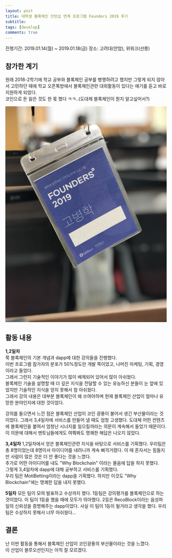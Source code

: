 ```yaml
---
layout: post
title: 대학생 블록체인 인턴십 연계 프로그램 Founders 2019 후기
subtitle: 
tags: [develop]
comments: true
---
```

진행기간: 2019.01.14(월) ~ 2019.01.18(금)
장소: 고려대(안암), 위워크(선릉)

## 참가한 계기
원래 2018-2학기에 학교 공부와 블록체인 공부를 병행하려고 했지만 그렇게 되지 않아서 고민하던 때에 학교 오픈톡방에서 블록체인관련 대외활동이 있다는 얘기를 듣고 바로 지원하게 되었다.  
코인으로 돈 잃은 것도 한 몫 했다 ㅋㅋ..(도대체 블록체인이 뭔지 알고싶어서?)  

![founders](../img/founders.jpg)

## 활동 내용  
**1,2일차**  
쭉 블록체인의 기본 개념과 dapp에 대한 강의들을 진행했다.  
이번 프로그램 참가자의 분포가 50%정도만 개발 쪽이었고, 나머진 마케팅, 기획, 경영이라고 들었다.  
그래서 그런지 기술적인 이야기가 많이 배제되어 있어서 많이 아쉬웠다.  
블록체인 기술을 설명할 때 더 깊은 지식을 전달할 수 있는 유능하신 분들이 눈 앞에 있었지만 기술적인 지식을 얻지 못해서 참 아쉬웠다.  
그래서 강의 내용은 대부분 블록체인이 왜 쓰여야하며 현재 블록체인 산업이 얼마나 유망한 분야인지에 대한 것이었다.  

강의를 들으면서 느낀 점은 블록체인 산업이 코인 광풍이 불어서 생긴 부산물이라는 것이었다. 그래서 3,4일차에 서비스를 만들어 낼 때도 엄청 고생했다. 도대체 어떤 컨텐츠에 블록체인을 붙여서 엄청난 시너지를 일으킬까라는 의문이 계속해서 들었기 때문이다. 이 의문에 대해서 멘토님들에게도 여쭤봐도 명쾌한 해답은 나오지 않았다.  

**3,4일차**
1,2일차에서 얻은 블록체인관련 지식을 바탕으로 서비스를 기획했다. 우리팀은 총 8명이었는데 8명이서 아이디어를 내려니까 계속 삐걱거렸다. 이 때 혼자서는 힘들지만 사람이 많은 것은 더 안 좋다는 것을 느꼈다.  
추가로 어떤 아이디어를 내도 "Why Blockchain" 이라는 물음에 답을 하지 못했다.  
그렇게 3,4일차에 dapp에 대해 공부하고 서비스를 기획했다.  
우리 팀은 MotiBetting이라는 dapp을 기획했다. 하지만 이것도 "Why Blockchain"에는 명쾌한 답을 내지 못했다. 

**5일차**
모든 팀이 모여 발표하고 수상까지 했다. 1등팀은 강의평가를 블록체인으로 하는 것이었다. 이 팀이 1등을 했을 때에 모두가 의아했다. 2등은 RecoBlock이라는 음성파일의 신뢰성을 증명해주는 dapp이었다. 사실 이 팀이 1등이 될거라고 생각을 했다. 우리팀은 수상하지 못해서 너무 아쉬웠다...  

## 결론 
난 이번 활동을 통해서 블록체인 산업이 코인광풍의 부산물이라는 것을 느꼈다.  
이 산업이 블루오션인지는 아직 잘 모르겠다.  